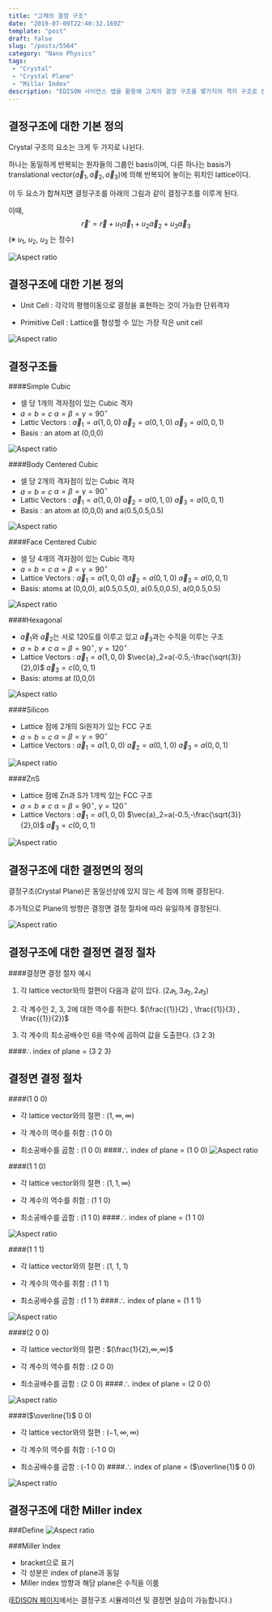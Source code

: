 ```yaml
---
title: "고체의 결정 구조"
date: "2019-07-09T22:40:32.169Z"
template: "post"
draft: false
slug: "/posts/5504"
category: "Nano Physics"
tags: 
 - "Crystal"
 - "Crystal Plane"
 - "Millar Index"
description: "EDISON 사이언스 앱을 활용해 고체의 결정 구조를 몇가지의 격자 구조로 분류하고, 전자 소자 등을 이루고 있는 물질들의 결정구조를 알아본다."
---
```


## 결정구조에 대한 기본 정의

Crystal 구조의 요소는 크게 두 가지로 나뉜다.

하나는 동일하게 반복되는 원자들의 그룹인 basis이며, 다른 하나는 basis가 translational vector($\vec{a}_1,\vec{a}_2,\vec{a}_3$)에 의해 반복되어 놓이는 위치인 lattice이다.

이 두 요소가 합쳐지면 결정구조를 아래의 그림과 같이 결정구조를 이루게 된다.

이때, $$\vec{r}'=\vec{r}+u_1\vec{a}_1+u_2\vec{a}_2+u_3\vec{a}_3$$(※ $u_1$, $u_2$, $u_3$ 는 정수)

![Aspect ratio](/media/POST/5504/0.jpg)





## 결정구조에 대한 기본 정의

- Unit Cell : 각각의 평행이동으로 결정을 표현하는 것이 가능한 단위격자

- Primitive Cell : Lattice를 형성할 수 있는 가장 작은 unit cell

![Aspect ratio](/media/POST/5504/1.jpg)

## 결정구조들
####Simple Cubic
- 셀 당 1개의 격자점이 있는 Cubic 격자
- $a=b=c$ 
$\alpha=\beta=\gamma=90^\circ$
- Lattic Vectors : $\vec{a}_1=a(1,0,0)$
$\vec{a}_2=a(0,1,0)$
$\vec{a}_3=a(0,0,1)$
- Basis : an atom at (0,0,0)

![Aspect ratio](/media/POST/5504/2.jpg)

####Body Centered Cubic 
- 셀 당 2개의 격자점이 있는 Cubic 격자
- $a=b=c$
$\alpha=\beta=\gamma=90^\circ$
- Lattic Vectors : $\vec{a}_1=a(1,0,0)$
$\vec{a}_2=a(0,1,0)$
$\vec{a}_3=a(0,0,1)$
- Basis : an atom at (0,0,0) and a(0.5,0.5,0.5)

![Aspect ratio](/media/POST/5504/3.jpg)

####Face Centered Cubic
- 셀 당 4개의 격자점이 있는 Cubic 격자
- $a=b=c$
$\alpha=\beta=\gamma=90^\circ$
- Lattice Vectors : $\vec{a}_1=a(1,0,0)$
$\vec{a}_2=a(0,1,0)$
$\vec{a}_3=a(0,0,1)$
- Basis: atoms at (0,0,0), a(0.5,0.5,0), a(0.5,0,0.5), a(0,0.5,0.5)

![Aspect ratio](/media/POST/5504/4.jpg)

####Hexagonal
- $\vec{a}_1$와 $\vec{a}_2$는 서로 120도를 이루고 있고 $\vec{a}_3$과는 수직을 이루는 구조
- $a=b\neq c$
$\alpha=\beta=90^\circ$, $\gamma=120^\circ$
- Lattice Vectors : $\vec{a}_1=a(1,0,0)$
$\vec{a}_2=a(-0.5,-\frac{\sqrt{3}}{2},0)$
$\vec{a}_3=c(0,0,1)$
- Basis: atoms at (0,0,0)

![Aspect ratio](/media/POST/5504/5.jpg)

####Silicon
- Lattice 점에 2개의 Si원자가 있는 FCC 구조
- $a=b=c$
$\alpha=\beta=\gamma=90^\circ$
- Lattice Vectors : $\vec{a}_1=a(1,0,0)$
$\vec{a}_2=a(0,1,0)$
$\vec{a}_3=a(0,0,1)$

![Aspect ratio](/media/POST/5504/6.jpg)

####ZnS
- Lattice 점에 Zn과 S가 1개씩 있는 FCC 구조
- $a=b\neq c$
$\alpha=\beta=90^\circ$, $\gamma=120^\circ$
- Lattice Vectors : $\vec{a}_1=a(1,0,0)$
$\vec{a}_2=a(-0.5,-\frac{\sqrt{3}}{2},0)$
$\vec{a}_3=c(0,0,1)$

![Aspect ratio](/media/POST/5504/7.jpg)




## 결정구조에 대한 결정면의 정의
결정구조(Crystal Plane)은 동일선상에 있지 않는 세 점에 의해 결정된다.

추가적으로 Plane의 방향은 결정면 결정 절차에 따라 유일하게 결정된다.

![Aspect ratio](/media/POST/5504/8.jpg)



## 결정구조에 대한 결정면 결정 절차
####결정면 결정 절차 예시

1. 각 lattice vector와의 절편이 다음과 같이 있다.
$(2𝑎_1 , 3𝑎_2 , 2𝑎_3)$

2. 각 계수인 2, 3, 2에 대한 역수를 취한다.
 $(\frac{{1}}{2} , \frac{{1}}{3} , \frac{{1}}{2})$

3. 각 계수의 최소공배수인 6을 역수에 곱하여 값을 도출한다.
(3 2 3)

####∴ index of plane = (3 2 3)

## 결정면 결정 절차
####(1 0 0)
- 각 lattice vector와의 절편 : $(1,∞,∞)$


- 각 계수의 역수를 취함 : (1 0 0)


- 최소공배수를 곱함 : (1 0 0)
####∴ index of plane = (1 0 0)
![Aspect ratio](/media/POST/5504/9.jpg)



####(1 1 0)
- 각 lattice vector와의 절편 : $(1,1,∞)$


- 각 계수의 역수를 취함 : (1 1 0)


- 최소공배수를 곱함 : (1 1 0)
####∴ index of plane = (1 1 0)

![Aspect ratio](/media/POST/5504/10.jpg)

####(1 1 1)
- 각 lattice vector와의 절편 : (1, 1, 1)


- 각 계수의 역수를 취함 : (1 1 1)


- 최소공배수를 곱함 : (1 1 1)
####∴ index of plane = (1 1 1)

![Aspect ratio](/media/POST/5504/11.jpg)



####(2 0 0)
- 각 lattice vector와의 절편 : $(\frac{1}{2},∞,∞)$


- 각 계수의 역수를 취함 : (2 0 0)


- 최소공배수를 곱함 : (2 0 0)
####∴ index of plane = (2 0 0)

![Aspect ratio](/media/POST/5504/12.jpg)

####($\overline{1}$ 0 0)
- 각 lattice vector와의 절편 : $(-1,∞,∞)$


- 각 계수의 역수를 취함 : (-1 0 0)


- 최소공배수를 곱함 : (-1 0 0)
####∴ index of plane = ($\overline{1}$ 0 0)

![Aspect ratio](/media/POST/5504/13.jpg)



## 결정구조에 대한 Miller index
###Define
![Aspect ratio](/media/POST/5504/14.jpg)

###Miller Index
- bracket으로 표기
- 각 성분은 index of plane과 동일
- Miller index 방향과 해당 plane은 수직을 이룸

([EDISON 페이지](https://www.edison.re.kr/edison-content?p_p_id=edisoncontent_WAR_edisoncontent2016portlet&p_p_lifecycle=0&p_p_state=maximized&p_p_mode=view&p_p_col_id=column-1&p_p_col_count=1&_edisoncontent_WAR_edisoncontent2016portlet_myaction=generalModifyView&_edisoncontent_WAR_edisoncontent2016portlet_contentDiv=2001004&_edisoncontent_WAR_edisoncontent2016portlet_contentSeq=5504)에서는 결정구조 시뮬레이션 및 결정면 실습이 가능합니다.)


